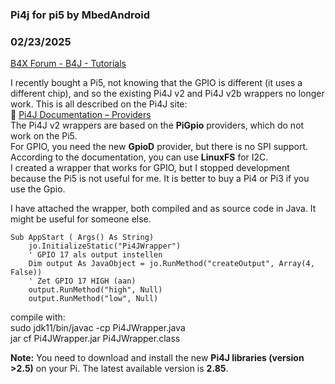 ### Pi4j for pi5 by MbedAndroid
### 02/23/2025
[B4X Forum - B4J - Tutorials](https://www.b4x.com/android/forum/threads/165774/)

I recently bought a Pi5, not knowing that the GPIO is different (it uses a different chip), and so the existing Pi4J v2 and Pi4J v2b wrappers no longer work. This is all described on the Pi4J site:  
🔗 [Pi4J Documentation – Providers](https://www.pi4j.com/documentation/providers/)  
The Pi4J v2 wrappers are based on the **PiGpio** providers, which do not work on the Pi5.  
For GPIO, you need the new **GpioD** provider, but there is no SPI support. According to the documentation, you can use **LinuxFS** for I2C.  
I created a wrapper that works for GPIO, but I stopped development because the Pi5 is not useful for me. It is better to buy a Pi4 or Pi3 if you use the Gpio.  
  
I have attached the wrapper, both compiled and as source code in Java. It might be useful for someone else.  
  

```B4X
Sub AppStart ( Args() As String)  
    jo.InitializeStatic("Pi4JWrapper")  
    ' GPIO 17 als output instellen  
    Dim output As JavaObject = jo.RunMethod("createOutput", Array(4, False))  
    ' Zet GPIO 17 HIGH (aan)  
    output.RunMethod("high", Null)  
    output.RunMethod("low", Null)
```

  
  
compile with:  
sudo jdk11/bin/javac -cp Pi4JWrapper.java   
jar cf Pi4JWrapper.jar Pi4JWrapper.class  
  
**Note:** You need to download and install the new **Pi4J libraries (version >2.5)** on your Pi. The latest available version is **2.85**.